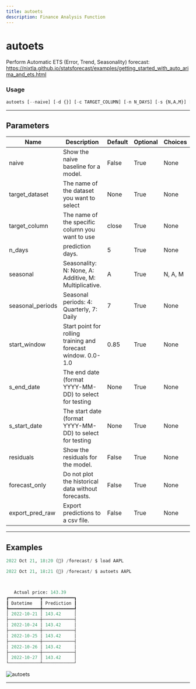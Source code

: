 ```yaml
---
title: autoets
description: Finance Analysis Function
---
```


# autoets

Perform Automatic ETS (Error, Trend, Seasonality) forecast: https://nixtla.github.io/statsforecast/examples/getting_started_with_auto_arima_and_ets.html

### Usage

```python
autoets [--naive] [-d {}] [-c TARGET_COLUMN] [-n N_DAYS] [-s {N,A,M}] [-p SEASONAL_PERIODS] [-w START_WINDOW] [--end S_END_DATE] [--start S_START_DATE] [--residuals] [--forecast-only] [--export-pred-raw]
```

---

## Parameters

| Name | Description | Default | Optional | Choices |
| ---- | ----------- | ------- | -------- | ------- |
| naive | Show the naive baseline for a model. | False | True | None |
| target_dataset | The name of the dataset you want to select | None | True | None |
| target_column | The name of the specific column you want to use | close | True | None |
| n_days | prediction days. | 5 | True | None |
| seasonal | Seasonality: N: None, A: Additive, M: Multiplicative. | A | True | N, A, M |
| seasonal_periods | Seasonal periods: 4: Quarterly, 7: Daily | 7 | True | None |
| start_window | Start point for rolling training and forecast window. 0.0-1.0 | 0.85 | True | None |
| s_end_date | The end date (format YYYY-MM-DD) to select for testing | None | True | None |
| s_start_date | The start date (format YYYY-MM-DD) to select for testing | None | True | None |
| residuals | Show the residuals for the model. | False | True | None |
| forecast_only | Do not plot the historical data without forecasts. | False | True | None |
| export_pred_raw | Export predictions to a csv file. | False | True | None |


---

## Examples

```python
2022 Oct 21, 18:20 (🦋) /forecast/ $ load AAPL

2022 Oct 21, 18:21 (🦋) /forecast/ $ autoets AAPL



   Actual price: 143.39
┏━━━━━━━━━━━━┳━━━━━━━━━━━━┓
┃ Datetime   ┃ Prediction ┃
┡━━━━━━━━━━━━╇━━━━━━━━━━━━┩
│ 2022-10-21 │ 143.42     │
├────────────┼────────────┤
│ 2022-10-24 │ 143.42     │
├────────────┼────────────┤
│ 2022-10-25 │ 143.42     │
├────────────┼────────────┤
│ 2022-10-26 │ 143.42     │
├────────────┼────────────┤
│ 2022-10-27 │ 143.42     │
└────────────┴────────────┘
```
![autoets](https://user-images.githubusercontent.com/10517170/197297075-d141d735-0b35-43cc-bf4f-e746b6b1001e.png)

---

